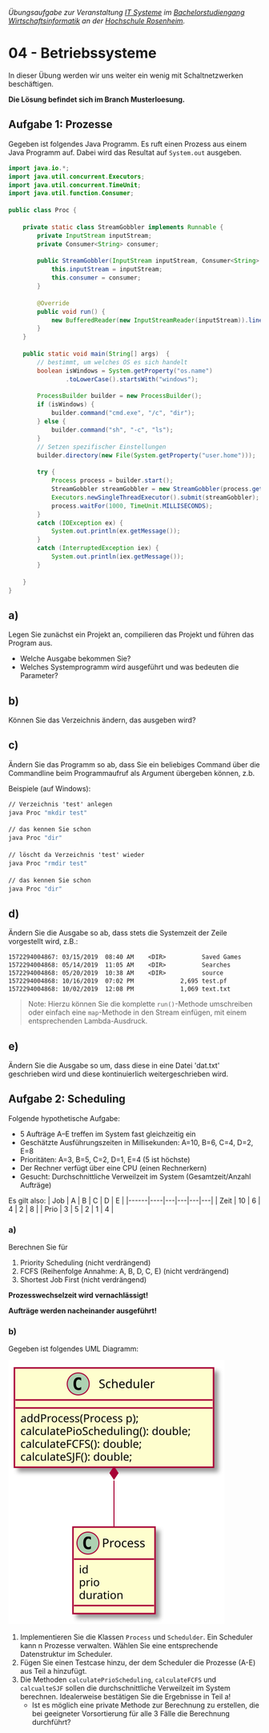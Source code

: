 _Übungsaufgabe zur Veranstaltung [IT Systeme](https://hsro-wif-oop.github.io) im [Bachelorstudiengang Wirtschaftsinformatik](https://www.th-rosenheim.de/technik/informatik-mathematik/wirtschaftsinformatik-bachelor/) an der [Hochschule Rosenheim](http://www.th-rosenheim.de)._


# 04 - Betriebssysteme

In dieser Übung werden wir uns weiter ein wenig mit Schaltnetzwerken beschäftigen.

**Die Lösung befindet sich im Branch Musterloesung.**


## Aufgabe 1: Prozesse

Gegeben ist folgendes Java Programm. Es ruft einen Prozess aus einem Java Programm auf. Dabei wird das Resultat auf `System.out` ausgeben.

```java
import java.io.*;
import java.util.concurrent.Executors;
import java.util.concurrent.TimeUnit;
import java.util.function.Consumer;

public class Proc {

    private static class StreamGobbler implements Runnable {
        private InputStream inputStream;
        private Consumer<String> consumer;

        public StreamGobbler(InputStream inputStream, Consumer<String> consumer) {
            this.inputStream = inputStream;
            this.consumer = consumer;
        }

        @Override
        public void run() {
            new BufferedReader(new InputStreamReader(inputStream)).lines().forEach(consumer);
        }
    }

    public static void main(String[] args)  {
        // bestimmt, um welches OS es sich handelt
        boolean isWindows = System.getProperty("os.name")
                .toLowerCase().startsWith("windows");

        ProcessBuilder builder = new ProcessBuilder();
        if (isWindows) {
            builder.command("cmd.exe", "/c", "dir");
        } else {
            builder.command("sh", "-c", "ls");
        }
        // Setzen spezifischer Einstellungen
        builder.directory(new File(System.getProperty("user.home")));

        try {
            Process process = builder.start();
            StreamGobbler streamGobbler = new StreamGobbler(process.getInputStream(), System.out::println);
            Executors.newSingleThreadExecutor().submit(streamGobbler);
            process.waitFor(1000, TimeUnit.MILLISECONDS);
        }
        catch (IOException ex) {
            System.out.println(ex.getMessage());
        }
        catch (InterruptedException iex) {
            System.out.println(iex.getMessage());
        }

    }
}
```
## a)
Legen Sie zunächst ein Projekt an, compilieren das Projekt und führen das Program aus.

- Welche Ausgabe bekommen Sie?
- Welches Systemprogramm wird ausgeführt und was bedeuten die Parameter?

## b)
Können Sie das Verzeichnis ändern, das ausgeben wird?

## c)
Ändern Sie das Programm so ab, dass Sie ein  beliebiges Command über die Commandline beim Programmaufruf als Argument übergeben können, z.b.

Beispiele (auf Windows):

 ```cmd
 // Verzeichnis 'test' anlegen
java Proc "mkdir test"  

// das kennen Sie schon
java Proc "dir"

// löscht da Verzeichnis 'test' wieder
java Proc "rmdir test"

// das kennen Sie schon
java Proc "dir"
```

## d)

Ändern Sie die Ausgabe so ab, dass stets die Systemzeit der Zeile vorgestellt wird, z.B.:

```
1572294004867: 03/15/2019  08:40 AM    <DIR>          Saved Games
1572294004868: 05/14/2019  11:05 AM    <DIR>          Searches
1572294004868: 05/20/2019  10:38 AM    <DIR>          source
1572294004868: 10/16/2019  07:02 PM             2,695 test.pf
1572294004868: 10/02/2019  12:08 PM             1,069 text.txt
```

> Note: Hierzu können Sie die komplette `run()`-Methode umschreiben oder einfach eine `map`-Methode in den Stream einfügen, mit einem entsprechenden Lambda-Ausdruck.

## e)   

Ändern Sie die Ausgabe so um, dass diese in eine Datei 'dat.txt' geschrieben wird und diese kontinuierlich weitergeschrieben wird.

## Aufgabe 2: Scheduling

Folgende hypothetische Aufgabe:
- 5 Aufträge A–E treffen im System fast gleichzeitig ein
- Geschätzte Ausführungszeiten in Millisekunden: A=10, B=6, C=4, 
D=2, E=8
- Prioritäten: A=3, B=5, C=2, D=1, E=4 (5 ist höchste)
- Der Rechner verfügt über eine CPU (einen Rechnerkern)
- Gesucht: Durchschnittliche Verweilzeit im System  (Gesamtzeit/Anzahl Aufträge)

Es gilt also:
| Job  | A  | B | C | D | E |
|------|----|---|---|---|---| 
| Zeit | 10 | 6 | 4 | 2 | 8 |
| Prio |  3 | 5 | 2 | 1 | 4 |

### a)

Berechnen Sie für

1. Priority Scheduling (nicht verdrängend)
1. FCFS (Reihenfolge Annahme: A, B, D, C, E) (nicht verdrängend)
1. Shortest Job First (nicht verdrängend)

**Prozesswechselzeit wird vernachlässigt!** 

**Aufträge werden nacheinander ausgeführt!**

### b)

Gegeben ist folgendes UML Diagramm:

![UML](./img/scheduler.svg)

1. Implementieren Sie die Klassen `Process` und `Schedulder`. Ein Scheduler kann n Prozesse verwalten. Wählen Sie eine entsprechende Datenstruktur im Scheduler.
2. Fügen Sie einen Testcase hinzu, der dem Scheduler die Prozesse (A-E) aus Teil a hinzufügt.
3. Die Methoden `calculatePrioScheduling`, `calculateFCFS` und `calcualteSJF` sollen die durchschnittliche Verweilzeit im System berechnen. Idealerweise bestätigen Sie die Ergebnisse in Teil a!
    - Ist es möglich eine private Methode zur Berechnung zu erstellen, die bei geeigneter Vorsortierung für alle 3 Fälle die Berechnung durchführt?
